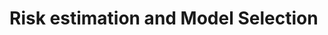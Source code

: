 # Risk estimation and Model Selection


<object data="pdfcours/RiskEstim.pdf" width="1000" height="1000" type='application/pdf'></object>


